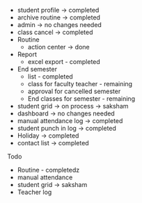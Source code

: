 - student profile -> completed
- archive routine -> completed
- admin  -> no changes needed
- class cancel -> completed
- Routine 
	- action center -> done
- Report
	- excel export - completed
- End semester
	- list - completed
	- class for faculty teacher - remaining
	- approval for cancelled semester
	- End classes for semester - remaining
- student grid -> on process -> saksham
- dashboard -> no changes needed
- manual attendance log -> completed
- student punch in log -> completed
- Holiday -> completed
- contact list -> completed

Todo
- Routine - completedz
- manual attendance
- student grid -> saksham
- Teacher log